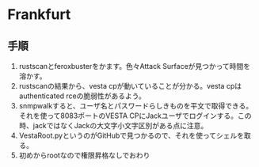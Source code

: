 # Frankfurt

## 手順
1. rustscanとferoxbusterをかます。色々Attack Surfaceが見つかって時間を溶かす。
2. rustscanの結果から、vesta cpが動いていることが分かる。vesta cpはauthenticated rceの脆弱性があるよう。
3. snmpwalkすると、ユーザ名とパスワードらしきものを平文で取得できる。それを使って8083ポートのVESTA CPにJackユーザでログインする。この時、jackではなくJackの大文字小文字区別がある点に注意。
4. VestaRoot.pyというのがGitHubで見つかるので、それを使ってシェルを取る。
5. 初めからrootなので権限昇格なしでおわり